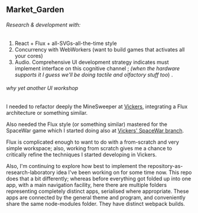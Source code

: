 ## Market_Garden

###### Research & development with:
1. React + Flux + all-SVGs-all-the-time style
2. Concurrency with WebWorkers (want to build games that activates all your cores)
3. Audio. Comprehensive UI development strategy indicates must implement interface on this cognitive channel ; _(when the hardware supports it I guess we'll be doing tactile and olfactory stuff too_) .

###### why yet another UI workshop

I needed to refactor deeply the MineSweeper at [Vickers](https://github.com/Terebinth/Vickers), integrating a Flux architecture or something similar.

Also needed the Flux style (or something similar) mastered for the SpaceWar game which I started doing also at [Vickers' SpaceWar branch](https://github.com/Terebinth/Vickers/tree/spacewar).

Flux is complicated enough to want to do with a from-scratch and very simple workspace; also, working from scratch gives me a chance to critically refine the techniques I started developing in Vickers.

Also, I'm continuing to explore how best to implement the repository-as-research-laboratory idea I've been working on for some time now.  This repo does that a bit differently; whereas before everything got folded up into one app, with a main navigation facility, here there are multiple folders representing completely distinct apps, serialised where appropriate.  These apps are connected by the general theme and program, and conveniently share the same node-modules folder. They have distinct webpack builds.